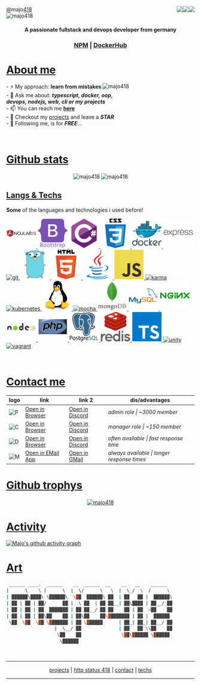 <span>
    <span align="left" width="50%">
        @majo<a href="https://developer.mozilla.org/en-US/docs/Web/HTTP/Status/418">418</a>
    </span>
    <span width="50%">
        <img align="right" 
             src="https://komarev.com/ghpvc/?username=majo418&label=Profile%20views&color=0e75b6&style=flat" />
        <img align="right" 
             src="https://img.shields.io/badge/dynamic/json?color=green&label=location&query=location&url=https%3A%2F%2Fapi.github.com%2Fusers%2Fmajo418" />
        <img align="right" 
             src="https://img.shields.io/badge/dynamic/json?color=orange&label=Follower&query=followers&suffix=x&url=https%3A%2F%2Fapi.github.com%2Fusers%2Fmajo418" />
    </span>
</span>
<br>

<span align="left">
    <img src="https://avatars.githubusercontent.com/u/39386799?s=256&v=4" alt="majo418" height="64" />
    <h4 align="center">
        A passionate fullstack and devops developer from germany
    </h4>
    <h3 align="center">
        <a href="https://www.npmjs.com/~majo418">NPM</a>
        |
        <a href="https://hub.docker.com/u/majo418">DockerHub</a>
    </h3>
</span>

<h1 align="left"><u>About me</u></h1>
<img align="right" style="width: 49%; display: inline-block;" src="https://github-readme-stats.vercel.app/api/top-langs?username=majo418&show_icons=true&locale=en&layout=compact&theme=onedark" alt="majo418" />
<p align="left">
    - ⚡ My approach: <b>learn from mistakes</b><br>
    - 💬 Ask me about: <b><i>typescript, docker, oop,<br>     devops, nodejs, web, cli or my projects</i></b><br>
    - 📫 You can reach me <b><a href="https://github.com/majo418#contact-me">here</a></b><br>
    - 🌟 Checkout my <a href="https://github.com/majo418?tab=repositories">projects</a> and leave a <b><i>STAR</i></b><br>
    - 🔗 Following me, is for <b><i>FREE</i></b>...
</p>
<br>

<h1 align="left"><u>Github stats</u></h1>
<p align="center" style="width: 100%;">
    <span style="width: 100%;">
        <img align="center" style="width: 49%;" src="https://github-readme-streak-stats.herokuapp.com/?user=majo418&theme=onedark" alt="majo418" />
        <img align="center" style="width: 49%;" src="https://github-readme-stats.vercel.app/api?username=majo418&show_icons=true&locale=en&theme=onedark" alt="majo418" />
    </span>
</p>


<h2 align="left"><u>Langs & Techs</u></h2>
<b>Some</b> of the languages and technologies i used before! 
<p align="left">
  <a href="https://angular.io" target="_blank">
      <img src="https://raw.githubusercontent.com/devicons/devicon/master/icons/angularjs/angularjs-original-wordmark.svg"
          alt="angularjs" width="80" height="80" />
  </a>
  <a href="https://getbootstrap.com" target="_blank">
      <img src="https://raw.githubusercontent.com/devicons/devicon/master/icons/bootstrap/bootstrap-plain-wordmark.svg"
          alt="bootstrap" width="80" height="80" />
  </a>
  <a href="https://www.w3schools.com/cs/" target="_blank">
      <img src="https://raw.githubusercontent.com/devicons/devicon/master/icons/csharp/csharp-original.svg"
          alt="csharp" width="80" height="80" />
  </a>
  <a href="https://www.w3schools.com/css/" target="_blank">
      <img src="https://raw.githubusercontent.com/devicons/devicon/master/icons/css3/css3-original-wordmark.svg"
          alt="css3" width="80" height="80" />
  </a>
  <a href="https://www.docker.com/" target="_blank">
      <img src="https://raw.githubusercontent.com/devicons/devicon/master/icons/docker/docker-original-wordmark.svg"
          alt="docker" width="80" height="80" />
  </a>
  <a href="https://expressjs.com" target="_blank">
      <img src="https://raw.githubusercontent.com/devicons/devicon/master/icons/express/express-original-wordmark.svg"
          alt="express" width="80" height="80" />
  </a>
  <a href="https://git-scm.com/" target="_blank">
      <img src="https://www.vectorlogo.zone/logos/git-scm/git-scm-icon.svg" alt="git" width="80" height="80" />
  </a>
  <a href="https://golang.org" target="_blank">
      <img src="https://raw.githubusercontent.com/devicons/devicon/master/icons/go/go-original.svg" alt="go"
          width="80" height="80" />
  </a>
  <a href="https://www.w3.org/html/" target="_blank">
      <img src="https://raw.githubusercontent.com/devicons/devicon/master/icons/html5/html5-original-wordmark.svg"
          alt="html5" width="80" height="80" />
  </a>
  <a href="https://www.java.com" target="_blank">
      <img src="https://raw.githubusercontent.com/devicons/devicon/master/icons/java/java-original.svg" alt="java"
          width="80" height="80" />
  </a>
  <a href="https://developer.mozilla.org/en-US/docs/Web/JavaScript" target="_blank">
      <img src="https://raw.githubusercontent.com/devicons/devicon/master/icons/javascript/javascript-original.svg"
          alt="javascript" width="80" height="80" />
  </a>
  <a href="https://karma-runner.github.io/latest/index.html" target="_blank">
      <img src="https://raw.githubusercontent.com/detain/svg-logos/780f25886640cef088af994181646db2f6b1a3f8/svg/karma.svg"
          alt="karma" width="80" height="80" />
  </a>
  <a href="https://kubernetes.io" target="_blank">
      <img src="https://www.vectorlogo.zone/logos/kubernetes/kubernetes-icon.svg" alt="kubernetes" width="80"
          height="80" />
  </a>
  <a href="https://www.linux.org/" target="_blank">
      <img src="https://raw.githubusercontent.com/devicons/devicon/master/icons/linux/linux-original.svg" alt="linux"
          width="80" height="80" />
  </a>
  <a href="https://mochajs.org" target="_blank">
      <img src="https://www.vectorlogo.zone/logos/mochajs/mochajs-icon.svg" alt="mocha" width="80" height="80" />
  </a>
  <a href="https://www.mongodb.com/" target="_blank">
      <img src="https://raw.githubusercontent.com/devicons/devicon/master/icons/mongodb/mongodb-original-wordmark.svg"
          alt="mongodb" width="80" height="80" />
  </a>
  <a href="https://www.mysql.com/" target="_blank">
      <img src="https://raw.githubusercontent.com/devicons/devicon/master/icons/mysql/mysql-original-wordmark.svg"
          alt="mysql" width="80" height="80" />
  </a>
  <a href="https://www.nginx.com" target="_blank">
      <img src="https://raw.githubusercontent.com/devicons/devicon/master/icons/nginx/nginx-original.svg" alt="nginx"
          width="80" height="80" />
  </a>
  <a href="https://nodejs.org" target="_blank">
      <img src="https://raw.githubusercontent.com/devicons/devicon/master/icons/nodejs/nodejs-original-wordmark.svg"
          alt="nodejs" width="80" height="80" />
  </a>
  <a href="https://www.php.net" target="_blank">
      <img src="https://raw.githubusercontent.com/devicons/devicon/master/icons/php/php-original.svg" alt="php"
          width="80" height="80" />
  </a>
  <a href="https://www.postgresql.org" target="_blank">
      <img src="https://raw.githubusercontent.com/devicons/devicon/master/icons/postgresql/postgresql-original-wordmark.svg"
          alt="postgresql" width="80" height="80" />
  </a>
  <a href="https://redis.io" target="_blank">
      <img src="https://raw.githubusercontent.com/devicons/devicon/master/icons/redis/redis-original-wordmark.svg"
          alt="redis" width="80" height="80" />
  </a>
  <a href="https://www.typescriptlang.org/" target="_blank">
      <img src="https://raw.githubusercontent.com/devicons/devicon/master/icons/typescript/typescript-original.svg"
          alt="typescript" width="80" height="80" />
  </a>
  <a href="https://unity.com/" target="_blank">
      <img src="https://www.vectorlogo.zone/logos/unity3d/unity3d-icon.svg" alt="unity" width="80" height="80" />
  </a>
  <a href="https://www.vagrantup.com/" target="_blank">
      <img src="https://www.vectorlogo.zone/logos/vagrantup/vagrantup-icon.svg" alt="vagrant" width="80"
          height="80" />
  </a>
</p>

<br>
<h1 align="left"><u>Contact me</u></h1>
<table>
    <thead>
        <tr>
            <th>logo</th>
            <th>link</th>
            <th>link 2</th>
            <th>dis/advantages</th>
        </tr>
    </thead>
    <tbody>
        <tr>
            <td>
                <img align="center" src="https://cdn.discordapp.com/icons/759424063130304592/0c249ee1a23bd231f5c65c3248558a4f.png?size=1024" height="64" width="64" alt="P" />
            </td>
            <td><a href="https://web.programming.coreunit.net" target="blank">Open in Browser</a></td>
            <td><a href="https://programming.coreunit.net" target="blank">Open in Discord</a></td>
            <td><i>admin role | ~3000 member<i></td>
        </tr>
        <tr>
            <td><img align="center" src="https://avatars.githubusercontent.com/u/66523802?s=1024&v=4" height="64" width="64" alt="C" /></td>
            <td><a href="https://web.discord.coreunit.net" target="blank">Open in Browser</a></td>
            <td><a href="https://discord.coreunit.net" target="blank">Open in Discord</a></td>
            <td><i>manager role | ~150 member<i></td>
        </tr>
        <tr>
            <td><img align="center" src="https://discord.com/assets/3437c10597c1526c3dbd98c737c2bcae.svg" height="64" width="64" alt="D" /></td>
            <td><a href="https://web.majo.discord.coreunit.net" target="blank">Open in Browser</a></td>
            <td><a href="https://majo.discord.coreunit.net" target="blank">Open in Discord</a></td>
            <td><i>often available | fast response time<i></td>
        </tr>
        <tr>
            <td><img align="center" src="https://www.svgrepo.com/show/17588/mail.svg" height="64" width="64" alt="M" /></td>
            <td><a href="mailto:majo418@coreunit.net" target="blank">Open in EMail App</a></td>
            <td><a href="https://mail.google.com/mail/u/0/?fs=1&tf=cm&to=majo418@coreunit.net" target="blank">Open in GMail</a></td>
            <td><i>always available | longer response times<i></td>
        </tr>
    </tbody>
</table>

<h1 align="left"><u>Github trophys</u></h1>
<p align="center">
<a href="https://github.com/ryo-ma/github-profile-trophy">
  <img align="center" style="width: 100%;" src="https://github-profile-trophy.vercel.app/?username=majo418&theme=onedark" alt="majo418" />
</a>
</p>

<h1 align="left"><u>Activity</u></h1>
<a href="https://github.com/majo418">
    <img src="https://activity-graph.herokuapp.com/graph?username=majo418&theme=github" alt="Majo's github activity graph">
</a>

<h1 align="left"><u>Art</u></h1>
                
```sh
 ______ ____.  ______    __  ______  __    __   __    ______  
|      \    \ |      \  |  \/      \   \  |  \_/  \  /      \ 
| ▓▓▓▓▓▓\▓▓▓▓\ \▓▓▓▓▓▓\  \▓▓  ▓▓▓▓▓▓\ ▓▓  | ▓▓   ▓▓ |  ▓▓▓▓▓▓\
| ▓▓ | ▓▓ | ▓▓/      ▓▓ |  \ ▓▓  | ▓▓ ▓▓__| ▓▓\▓▓▓▓ | ▓▓__/ ▓▓
| ▓▓ | ▓▓ | ▓▓  ▓▓▓▓▓▓▓ | ▓▓ ▓▓__/ ▓▓ ▓▓    ▓▓ | ▓▓  >▓▓    ▓▓
| ▓▓ | ▓▓ | ▓▓\▓▓    ▓▓ | ▓▓\▓▓    ▓▓\▓▓▓▓▓▓▓▓ | ▓▓ |  ▓▓▓▓▓▓ 
 \▓▓  \▓▓  \▓▓ \▓▓▓▓▓▓▓ | ▓▓ \▓▓▓▓▓▓      | ▓▓_| ▓▓_| ▓▓__/ ▓▓
                  |  \__/ ▓▓              | ▓▓   ▓▓ \\▓▓    ▓▓
                   \▓▓    ▓▓               \▓▓\▓▓▓▓▓▓ \▓▓▓▓▓▓ 
                    \▓▓▓▓▓▓                                    
```
                
<br>
<hr>
<p align="center">
    <a href="https://github.com/majo418?tab=repositories">projects</a> | 
    <a href="https://developer.mozilla.org/en-US/docs/Web/HTTP/Status/418">http status 418</a> | 
    <a href="https://github.com/majo418#contect-me">contact</a> | 
    <a href="https://github.com/majo418#langs--techs">techs</a>
</p>
<hr>

